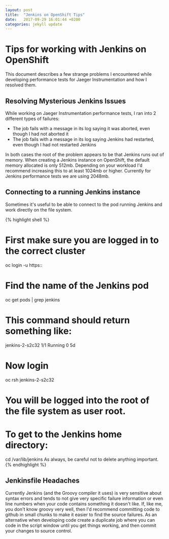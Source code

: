```yaml
---
layout: post
title:  "Jenkins on OpenShift Tips"
date:   2017-09-29 16:01:44 +0200
categories: jekyll update
---
```

# Tips for working with Jenkins on OpenShift

This document describes a few strange problems I encountered while developing performance tests
for Jaeger Instrumentation and how I resolved them.

## Resolving Mysterious Jenkins Issues

While working on Jaeger Instrumentation performance tests, I ran into 2 different types of failures:
+ The job fails with a message in its log saying it was aborted, even though I had not aborted it
+ The job fails with a message in its log saying Jenkins had restarted, even though I had not restarted Jenkins

In both cases the root of the problem appears to be that Jenkins runs out of memory.  When creating a Jenkins instance on OpenShift, the default memory allocated is only 512mb.  Depending on your workload I'd recommend increasing this to at least 1024mb or higher.  Currently for Jenkins performance tests we are using 2048mb.

## Connecting to a running Jenkins instance
Sometimes it's useful to be able to connect to the pod running Jenkins and work directly on the file system.  

{% highlight shell %}
# First make sure you are logged in to the correct cluster
oc login -u <username> https:<cluster ip address>:<cluster port>
# Find the name of the Jenkins pod
oc get pods | grep jenkins
# This command should return something like:
jenkins-2-s2c32                                     1/1       Running     0          5d
# Now login
oc rsh jenkins-2-s2c32
# You will be logged into the root of the file system as user root.
# To get to the Jenkins home directory:
cd /var/lib/jenkins
As always, be careful not to delete anything important.
{% endhighlight %}

## Jenkinsfile Headaches

Currently Jenkins (and the Groovy compiler it uses) is very sensitive about syntax errors and tends to not give very specific failure information or even line numbers when your code contains something it doesn't like.  If, like me, you don't know groovy very well, then I'd recommend committing code to github in small chunks to make it easier to find the source failures.  As an alternative when developing code create a duplicate job where you can code in the script window until you get things working, and then commit your changes to source control.



